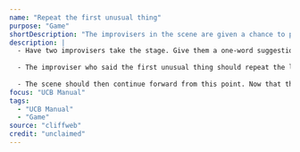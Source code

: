 ```yaml
---
name: "Repeat the first unusual thing"
purpose: "Game"
shortDescription: "The improvisers in the scene are given a chance to practice recognizing the first unusual thing. This exercise also provides an opportunity for new improvisers to slow down so that they can process the first unusual thing, giving them a chance to consider why it is unusual. The repetition of the first unusual thing also serves as a way to guarantee that both improvisers are recognizing the same first unusual thing. You can think of this as a way of underlining the first unusual thing so that it stands out to your scene partner"
description: |
  - Have two improvisers take the stage. Give them a one-word suggestion. The improvisers will begin a scene, looking to clearly establish a reality containing a Who, What, and Where. The improvisers should continue to Yes And each other until they discover the first unusual thing. When either improviser feels that their scene partner may have introduced the first unusual thing into their scene, they should repeat the line containing this information back to their scene partner word for word. This is not done in character. This is the improviser repeating, word for word, what the other improviser has said.
  
  - The improviser who said the first unusual thing should repeat the line again. The improviser who identified the first unusual thing will repeat the line for a second time. The improviser who originally said the first unusual thing will repeat the line once more. (The same line should be heard fours times in total.)
  
  - The scene should then continue forward from this point. Now that the first unusual thing has been clearly identified, the improvisers can react to it, Establishing a pattern that will set the Game in motion. Both improvisers are responsible for making clear choices with regard to how they are reacting or responding to what has been identified as the first unusual thing.
focus: "UCB Manual"
tags:
  - "UCB Manual"
  - "Game"
source: "cliffweb"
credit: "unclaimed"
---
```

